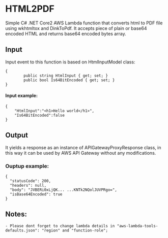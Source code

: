 # HTML2PDF
Simple C# .NET Core2 AWS Lambda function that converts html to PDF file using wkhtmltox and DinkToPdf.
It accepts piece of plain or base64 encoded HTML and returns base64 encoded bytes array.

## Input
Input event to this function is based on HtmlInputModel class: 
```
{
        public string HtmlInput { get; set; }
        public bool Is64BitEncoded { get; set; }
}
```
#### Input example:
```
{
    "HtmlInput":"<h1>Hello world</h1>",
    "Is64BitEncoded":false
}
```

## Output
It yields a response as an instance of APIGatewayProxyResponse class, in this way it can be used by AWS API Gateway without any modifications.
### Ouptup example:
```
{
  "statusCode": 200,
  "headers": null,
  "body": "JVBERi0xLjQK... ...KNTk2NQolJUVPRgo=",
  "isBase64Encoded": true
}
```

## Notes:
    - Please dont forget to change lambda details in "aws-lambda-tools-defaults.json": "region" and "function-role";

